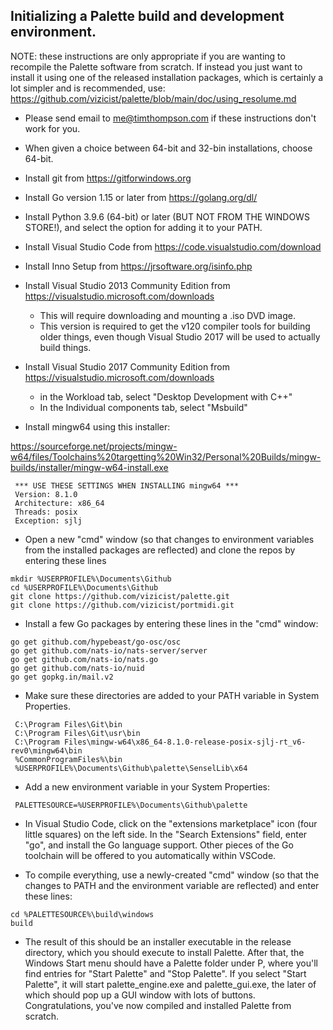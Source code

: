 ## Initializing a Palette build and development environment.

NOTE: these instructions are only appropriate if you are wanting
to recompile the Palette software from scratch.
If instead you just want to install it using one of the
released installation packages, which is certainly a lot simpler and is recommended, use:
<a href="https://github.com/vizicist/palette/blob/main/doc/using_resolume.md">https://github.com/vizicist/palette/blob/main/doc/using_resolume.md</a>

- Please send email to me@timthompson.com if these instructions don't work for you.

- When given a choice between 64-bit and 32-bin installations, choose 64-bit.

- Install git from https://gitforwindows.org

- Install Go version 1.15 or later from https://golang.org/dl/

- Install Python 3.9.6 (64-bit) or later (BUT NOT FROM THE WINDOWS STORE!), and select the option for adding it to your PATH.

- Install Visual Studio Code from https://code.visualstudio.com/download

- Install Inno Setup from https://jrsoftware.org/isinfo.php

- Install Visual Studio 2013 Community Edition from https://visualstudio.microsoft.com/downloads

  - This will require downloading and mounting a .iso DVD image.
  - This version is required to get the v120 compiler tools for building older things,
  even though Visual Studio 2017 will be used to actually build things.

- Install Visual Studio 2017 Community Edition from https://visualstudio.microsoft.com/downloads

	- in the Workload tab, select "Desktop Development with C++"
	- In the Individual components tab, select "Msbuild"

- Install mingw64 using this installer:

 https://sourceforge.net/projects/mingw-w64/files/Toolchains%20targetting%20Win32/Personal%20Builds/mingw-builds/installer/mingw-w64-install.exe


```
 *** USE THESE SETTINGS WHEN INSTALLING mingw64 ***
 Version: 8.1.0
 Architecture: x86_64
 Threads: posix
 Exception: sjlj
```

- Open a new "cmd" window (so that changes to environment variables from the installed packages are reflected) and clone the repos by entering these lines

```
mkdir %USERPROFILE%\Documents\Github
cd %USERPROFILE%\Documents\Github
git clone https://github.com/vizicist/palette.git
git clone https://github.com/vizicist/portmidi.git
```

- Install a few Go packages by entering these lines in the "cmd" window:

```
go get github.com/hypebeast/go-osc/osc
go get github.com/nats-io/nats-server/server
go get github.com/nats-io/nats.go
go get github.com/nats-io/nuid
go get gopkg.in/mail.v2
```

- Make sure these directories are added to your PATH variable in System Properties.

```
 C:\Program Files\Git\bin
 C:\Program Files\Git\usr\bin
 C:\Program Files\mingw-w64\x86_64-8.1.0-release-posix-sjlj-rt_v6-rev0\mingw64\bin
 %CommonProgramFiles%\bin
 %USERPROFILE%\Documents\Github\palette\SenselLib\x64
```

- Add a new environment variable in your System Properties:

```
 PALETTESOURCE=%USERPROFILE%\Documents\Github\palette
```

- In Visual Studio Code, click on the "extensions marketplace" icon (four little squares) on the left side.
  In the "Search Extensions" field, enter "go", and install the Go language support.
  Other pieces of the Go toolchain will be offered to you automatically within VSCode.

- To compile everything, use a newly-created "cmd" window (so that the changes to PATH and the environment variable are reflected) and enter these lines:

```
cd %PALETTESOURCE%\build\windows
build
```

- The result of this should be an installer executable in the release directory,
which you should execute to install Palette.
After that, the Windows Start menu should have a Palette folder under P,
where you'll find entries for "Start Palette" and "Stop Palette".
If you select "Start Palette", it will start palette_engine.exe and palette_gui.exe,
the later of which should pop up a GUI window with lots of buttons.
Congratulations, you've now compiled and installed Palette from scratch.

